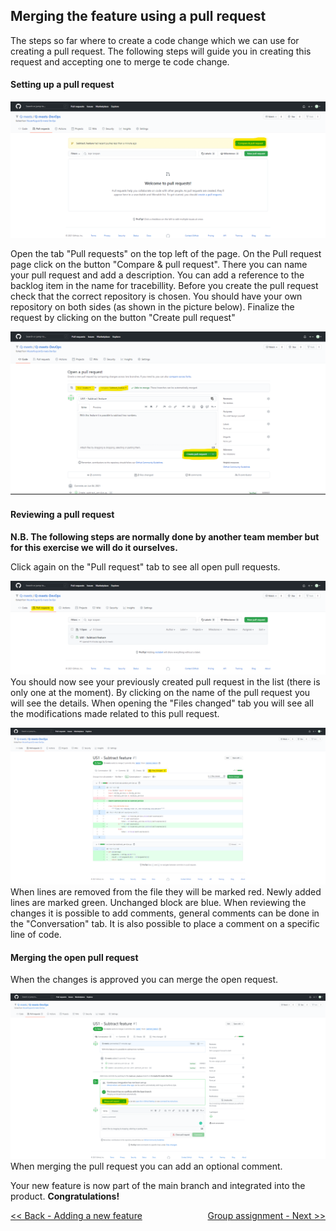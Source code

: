 ## Merging the feature using a pull request
The steps so far where to create a code change which we can use for creating a pull request. The following steps will guide you in creating this request and accepting one to merge te code change.
#### Setting up a pull request
![pull request tab](images\pull_requests.png)

Open the tab "Pull requests" on the top left of the page. On the Pull request page click on the button "Compare & pull request".
There you can name your pull request and add a description. You can add a reference to the backlog item in the name for tracebillity. Before you create the pull request check that the correct repository is chosen. You should have your own repository on both sides (as shown in the picture below). Finalize the request by clicking on the button "Create pull request"

![create pull request](images\create_pull_request.png)

#### Reviewing a pull request
**N.B. The following steps are normally done by another team member but for this exercise we will do it ourselves.**

Click again on the "Pull request" tab to see all open pull requests.

![open pull requests](images\open_pull_request_q_meets.png)
You should now see your previously created pull request in the list (there is only one at the moment). By clicking on the name of the pull request you will see the details.
When opening the "Files changed" tab you will see all the modifications made related to this pull request.

![files changed](images\files_changed.png)
When lines are removed from the file they will be marked red. Newly added lines are marked green. Unchanged block are blue.
When reviewing the changes it is possible to add comments, general comments can be done in the "Conversation" tab. It is also possible to place a comment on a specific line of code.

#### Merging the open pull request
When the changes is approved you can merge the open request.

![merge pull request](images/merge_pull_request.png)
When merging the pull request you can add an optional comment.

Your new feature is now part of the main branch and integrated into the product. **Congratulations!**

[<< Back - Adding a new feature](adding_a_feature.md)<span style="float:right;">[Group assignment - Next >>](group_assignment.md)</span>